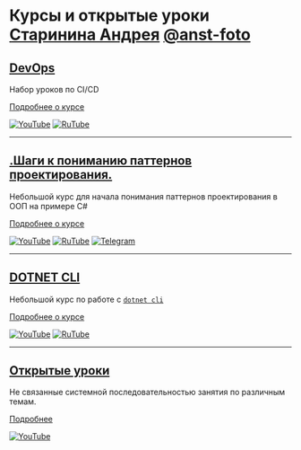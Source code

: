 # Курсы и открытые уроки [Старинина Андрея](http://старинин.рф/) [@anst-foto](https://github.com/anst-foto)

## [DevOps](devops.md)

Набор уроков по CI/CD

[Подробнее о курсе](devops.md)

[![YouTube](https://img.shields.io/badge/YouTube-%23FF0000.svg?style=for-the-badge&logo=YouTube&logoColor=white)](https://youtube.com/playlist?list=PLBXnHSmq7po9PXvskH7ctLBqRpnmy_uvA) [![RuTube](https://img.shields.io/badge/RuTube-000000?style=for-the-badge&logo=rutube&logoColor=white)](https://rutube.ru/plst/194871)

***

## [.Шаги к пониманию паттернов проектирования.](it_step_to_design_patterns.md)

Небольшой курс для начала понимания паттернов проектирования в ООП на примере C#

[Подробнее о курсе](it_step_to_design_patterns.md)

[![YouTube](https://img.shields.io/badge/YouTube-%23FF0000.svg?style=for-the-badge&logo=YouTube&logoColor=white)](https://youtube.com/playlist?list=PLBXnHSmq7po9L_TWWSfwIefSdwjXkCihC) [![RuTube](https://img.shields.io/badge/RuTube-000000?style=for-the-badge&logo=rutube&logoColor=white)](https://rutube.ru/plst/84608) [![Telegram](https://img.shields.io/badge/Telegram-2CA5E0?style=for-the-badge&logo=telegram&logoColor=white)](https://t.me/+FzMD0OvI49FhZWFi)

***

## [DOTNET CLI](dotnet_cli.md)

Небольшой курс по работе с [`dotnet cli`](https://docs.microsoft.com/ru-ru/dotnet/core/tools/)

[Подробнее о курсе](dotnet_cli.md)

[![YouTube](https://img.shields.io/badge/YouTube-%23FF0000.svg?style=for-the-badge&logo=YouTube&logoColor=white)](https://youtube.com/playlist?list=PLBXnHSmq7po9C7uYkKGqD9ypmpUsevUrp) [![RuTube](https://img.shields.io/badge/RuTube-000000?style=for-the-badge&logo=rutube&logoColor=white)](https://rutube.ru/plst/171544)

***

## [Открытые уроки](open_lessons.md)

Не связанные системной последовательностью занятия по различным темам.

[Подробнее](open_lessons.md)

[![YouTube](https://img.shields.io/badge/YouTube-%23FF0000.svg?style=for-the-badge&logo=YouTube&logoColor=white)](https://youtube.com/playlist?list=PLBXnHSmq7po8YT-w8Sya0x_2wT-2eSpUl)
